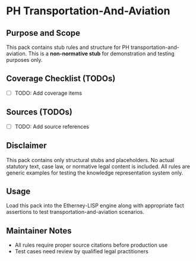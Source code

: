 # PH Transportation-And-Aviation

## Purpose and Scope

This pack contains stub rules and structure for PH transportation-and-aviation. This is a **non-normative stub** for demonstration and testing purposes only.

## Coverage Checklist (TODOs)

- [ ] TODO: Add coverage items

## Sources (TODOs)

- [ ] TODO: Add source references

## Disclaimer

This pack contains only structural stubs and placeholders. No actual statutory text, case law, or normative legal content is included. All rules are generic examples for testing the knowledge representation system only.

## Usage

Load this pack into the Etherney-LISP engine along with appropriate fact assertions to test transportation-and-aviation scenarios.

## Maintainer Notes

- All rules require proper source citations before production use
- Test cases need review by qualified legal practitioners

